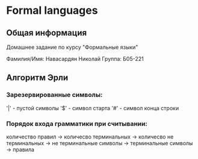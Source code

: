 # Formal languages

## Общая информация
Домашнее задание по курсу "Формальные языки"

Фамилия/Имя: Навасардян Николай
Группа: Б05-221


## Алгоритм Эрли

### Зарезервированные символы:
  '|' - пустой символы
  '$' - символ старта
  '#' - символ конца строки

### Порядок входа грамматики при считывании:
  количество правил -> количесво терминальных -> количесво не терминальных -> не терминальные символы -> терминальные символы -> правила

